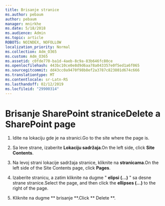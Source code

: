 ```yaml
---
title: Brisanje stranice
ms.author: pebaum
author: pebaum
manager: mnirkhe
ms.date: 5/18/2018
ms.audience: Admin
ms.topic: article
ROBOTS: NOINDEX, NOFOLLOW
localization_priority: Normal
ms.collection: Adm_O365
ms.custom: Adm_O365
ms.assetid: c0fde770-ba1d-4aeb-8c9a-83b646fc80ce
ms.openlocfilehash: 443bc10ce0e8d9d6aa78a043357e0f5ed1a6f065
ms.sourcegitcommit: dd43cc0a9470f98b8ef2a3787c823801d674c666
ms.translationtype: MT
ms.contentlocale: sr-Latn-RS
ms.lasthandoff: 02/12/2019
ms.locfileid: "29900314"
---
```

# <a name="delete-a-sharepoint-page"></a><span data-ttu-id="60ffb-102">Brisanje SharePoint stranice</span><span class="sxs-lookup"><span data-stu-id="60ffb-102">Delete a SharePoint page</span></span>

1. <span data-ttu-id="60ffb-103">Idite na lokaciju gde je na stranici.</span><span class="sxs-lookup"><span data-stu-id="60ffb-103">Go to the site where the page is.</span></span>
    
2. <span data-ttu-id="60ffb-104">Sa leve strane, izaberite **Lokaciju sadržaja**.</span><span class="sxs-lookup"><span data-stu-id="60ffb-104">On the left side, click **Site Contents**.</span></span> 
    
3. <span data-ttu-id="60ffb-105">Na levoj strani lokacije sadržaja stranice, kliknite na **stranicama**.</span><span class="sxs-lookup"><span data-stu-id="60ffb-105">On the left side of the Site Contents page, click **Pages**.</span></span> 
    
4. <span data-ttu-id="60ffb-106">Izaberite stranicu, a zatim kliknite na dugme " **elipsi (...)** " sa desne strane stranice.</span><span class="sxs-lookup"><span data-stu-id="60ffb-106">Select the page, and then click the **ellipses (...)** to the right of the page.</span></span> 
    
5. <span data-ttu-id="60ffb-107">Kliknite na dugme \*\* brisanje \*\*.</span><span class="sxs-lookup"><span data-stu-id="60ffb-107">Click \*\* Delete \*\*.</span></span> 
    


